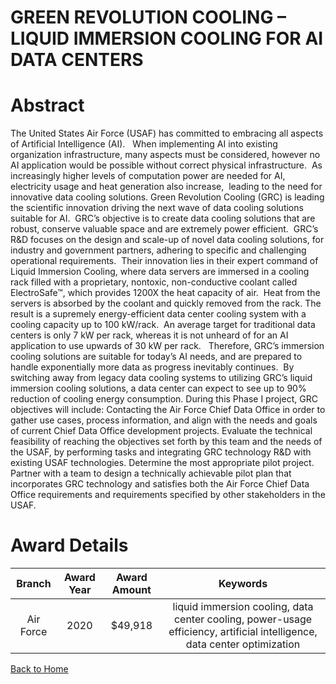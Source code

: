
GREEN REVOLUTION COOLING – LIQUID IMMERSION COOLING FOR AI DATA CENTERS
=======================================================================

# Abstract


The United States Air Force (USAF) has committed to embracing all aspects of Artificial Intelligence (AI).   When implementing AI into existing organization infrastructure, many aspects must be considered, however no AI application would be possible without correct physical infrastructure.  As increasingly higher levels of computation power are needed for AI, electricity usage and heat generation also increase,  leading to the need for innovative data cooling solutions. Green Revolution Cooling (GRC) is leading the scientific innovation driving the next wave of data cooling solutions suitable for AI.  GRC’s objective is to create data cooling solutions that are robust, conserve valuable space and are extremely power efficient.  GRC’s R&D focuses on the design and scale-up of novel data cooling solutions, for industry and government partners, adhering to specific and challenging operational requirements.  Their innovation lies in their expert command of Liquid Immersion Cooling, where data servers are immersed in a cooling rack filled with a proprietary, nontoxic, non-conductive coolant called ElectroSafe™, which provides 1200X the heat capacity of air.  Heat from the servers is absorbed by the coolant and quickly removed from the rack. The result is a supremely energy-efficient data center cooling system with a cooling capacity up to 100 kW/rack.  An average target for traditional data centers is only 7 kW per rack, whereas it is not unheard of for an AI application to use upwards of 30 kW per rack.   Therefore, GRC’s immersion cooling solutions are suitable for today’s AI needs, and are prepared to handle exponentially more data as progress inevitably continues.  By switching away from legacy data cooling systems to utilizing GRC’s liquid immersion cooling solutions, a data center can expect to see up to 90% reduction of cooling energy consumption. During this Phase I project, GRC objectives will include: Contacting the Air Force Chief Data Office in order to gather use cases, process information, and align with the needs and goals of current Chief Data Office development projects. Evaluate the technical feasibility of reaching the objectives set forth by this team and the needs of the USAF, by performing tasks and integrating GRC technology R&D with existing USAF technologies. Determine the most appropriate pilot project. Partner with a team to design a technically achievable pilot plan that incorporates GRC technology and satisfies both the Air Force Chief Data Office requirements and requirements specified by other stakeholders in the USAF.  

# Award Details

|Branch|Award Year|Award Amount|Keywords|
| :---: | :---: | :---: | :---: |
|Air Force|2020|$49,918|liquid immersion cooling, data center cooling, power-usage efficiency, artificial intelligence, data center optimization|
  
  


[Back to Home](https://github.com/chrischow/dod_sbir_awards#1745)